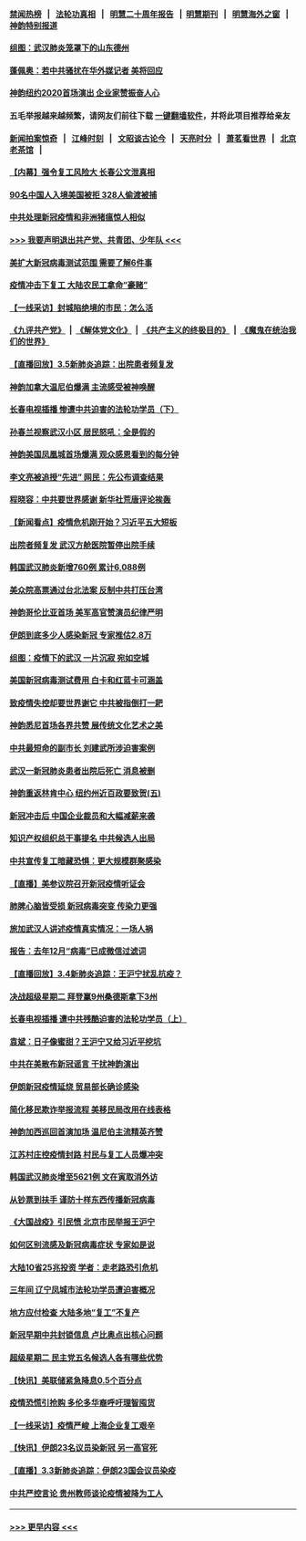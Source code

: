 #### [禁闻热榜](热点新闻.md?=0)  &nbsp;&nbsp;|&nbsp;&nbsp; [法轮功真相](https://github.com/gfw-breaker/truth/blob/master/README.md?=0) &nbsp;&nbsp;|&nbsp;&nbsp; [明慧二十周年报告](https://github.com/gfw-breaker/mh-reports/blob/master/README.md?=0) &nbsp;&nbsp;|&nbsp;&nbsp;[明慧期刊](https://github.com/gfw-breaker/mh-qikan) &nbsp;&nbsp;|&nbsp;&nbsp; [明慧海外之窗](https://github.com/gfw-breaker/mh-news/blob/master/README.md?=0) &nbsp;&nbsp;|&nbsp;&nbsp; [神韵特别报道](https://github.com/gfw-breaker/mh-news/blob/master/shenyun.md?=0)
#### [组图：武汉肺炎笼罩下的山东德州](../pages/nf4514/n11918589.md?t=03061703) 
#### [蓬佩奥：若中共骚扰在华外媒记者 美将回应](../pages/nf4514/n11918836.md?t=03061703) 
#### [神韵纽约2020首场演出 企业家赞振奋人心](../pages/nf4514/n11918762.md?t=03061703) 
#### 五毛举报越来越频繁，请网友们前往下载 [一键翻墙软件](https://github.com/gfw-breaker/ssr-accounts)，并将此项目推荐给亲友
#### [新闻拍案惊奇](https://github.com/gfw-breaker/banned-news/blob/master/pages/link4.md) &nbsp;&nbsp;|&nbsp;&nbsp; [江峰时刻](https://github.com/gfw-breaker/banned-news/blob/master/pages/link4.md) &nbsp;&nbsp;|&nbsp;&nbsp; [文昭谈古论今](https://github.com/gfw-breaker/banned-news/blob/master/pages/link4.md) &nbsp;&nbsp;|&nbsp;&nbsp; [天亮时分](https://github.com/gfw-breaker/banned-news/blob/master/pages/link4.md) &nbsp;&nbsp;|&nbsp;&nbsp; [萧茗看世界](https://github.com/gfw-breaker/banned-news/blob/master/pages/link4.md) &nbsp;&nbsp;|&nbsp;&nbsp; [北京老茶馆](https://github.com/gfw-breaker/banned-news/blob/master/pages/link4.md) &nbsp;&nbsp;|&nbsp;&nbsp; 
#### [【内幕】强令复工风险大 长春公文泄真相](../pages/nf4514/n11915640.md?t=03061703) 
#### [90名中国人入境美国被拒 328人偷渡被捕](../pages/nf4514/n11918378.md?t=03061703) 
#### [中共处理新冠疫情和非洲猪瘟惊人相似](../pages/nf4514/n11918081.md?t=03061703) 
#### [>>> 我要声明退出共产党、共青团、少年队 <<<](https://github.com/begood0513/goodnews/blob/master/quit/letter.md) 
#### [美扩大新冠病毒测试范围 需要了解6件事](../pages/nf4514/n11917886.md?t=03061703) 
#### [疫情冲击下复工 大陆农民工拿命“豪赌”](../pages/nf4514/n11917863.md?t=03061703) 
#### [【一线采访】封城陷绝境的市民：怎么活](../pages/nf4514/n11917765.md?t=03061703) 
#### [《九评共产党》](https://github.com/begood0513/9ping.md/blob/master/README.md) &nbsp;|&nbsp; [《解体党文化》](../../../../jtdwh.md/blob/master/README.md)  &nbsp;|&nbsp; [《共产主义的终极目的》](../../../../gczydzjmd.md/blob/master/README.md) &nbsp;|&nbsp; [《魔鬼在统治我们的世界》](../../../../mgztzwmdsj.md/blob/master/README.md) 
#### [【直播回放】3.5新肺炎追踪：出院患者频复发](../pages/nf4514/n11917459.md?t=03061703) 
#### [神韵加拿大温尼伯爆满 主流感受被神唤醒](../pages/nf4514/n11917492.md?t=03061703) 
#### [长春电视插播 惨遭中共迫害的法轮功学员（下）](../pages/nf4514/n11900218.md?t=03061703) 
#### [孙春兰视察武汉小区 居民怒吼：全是假的](../pages/nf4514/n11916833.md?t=03061703) 
#### [神韵美国凤凰城首场爆满 观众感恩看到的每分钟](../pages/nf4514/n11917165.md?t=03061703) 
#### [李文亮被追授“先进” 网民：先公布调查结果](../pages/nf4514/n11916903.md?t=03061703) 
#### [程晓容：中共要世界感谢 新华社荒唐评论挨轰](../pages/nf4514/n11916222.md?t=03061703) 
#### [【新闻看点】疫情危机刚开始？习近平五大短板](../pages/nf4514/n11915146.md?t=03061703) 
#### [出院者频复发 武汉方舱医院暂停出院手续](../pages/nf4514/n11915322.md?t=03061703) 
#### [韩国武汉肺炎新增760例 累计6,088例](../pages/nf4514/n11916869.md?t=03061703) 
#### [美众院高票通过台北法案 反制中共打压台湾](../pages/nf4514/n11915911.md?t=03061703) 
#### [神韵哥伦比亚首场 美军高官赞演员纪律严明](../pages/nf4514/n11916480.md?t=03061703) 
#### [伊朗到底多少人感染新冠 专家推估2.8万](../pages/nf4514/n11916156.md?t=03061703) 
#### [组图：疫情下的武汉 一片沉寂 宛如空城](../pages/nf4514/n11914758.md?t=03061703) 
#### [美国新冠病毒测试费用 白卡和红蓝卡可涵盖](../pages/nf4514/n11915595.md?t=03061703) 
#### [致疫情失控却要世界谢它 中共被指倒打一耙](../pages/nf4514/n11915738.md?t=03061703) 
#### [神韵悉尼首场各界共赞 展传统文化艺术之美](../pages/nf4514/n11915639.md?t=03061703) 
#### [中共最短命的副市长 刘建武所涉迫害案例](../pages/nf4514/n11915623.md?t=03061703) 
#### [武汉一新冠肺炎患者出院后死亡 消息被删](../pages/nf4514/n11915512.md?t=03061703) 
#### [神韵重返林肯中心 纽约州近百政要致贺(五)](../pages/nf4514/n11912475.md?t=03061703) 
#### [新冠冲击后 中国企业裁员和大幅减薪来袭](../pages/nf4514/n11915404.md?t=03061703) 
#### [知识产权组织总干事提名 中共候选人出局](../pages/nf4514/n11915273.md?t=03061703) 
#### [中共宣传复工暗藏恐惧：更大规模群聚感染](../pages/nf4514/n11915082.md?t=03061703) 
#### [【直播】美参议院召开新冠疫情听证会](../pages/nf4514/n11913042.md?t=03061703) 
#### [肺脾心脑皆受损 新冠病毒突变 传染力更强](../pages/nf4514/n11914921.md?t=03061703) 
#### [旅加武汉人讲述疫情真实情况：一场人祸](../pages/nf4514/n11913264.md?t=03061703) 
#### [报告：去年12月“病毒”已成微信过滤词](../pages/nf4514/n11913654.md?t=03061703) 
#### [【直播回放】3.4新肺炎追踪：王沪宁扰乱抗疫？](../pages/nf4514/n11914571.md?t=03061703) 
#### [决战超级星期二 拜登赢9州桑德斯拿下3州](../pages/nf4514/n11913752.md?t=03061703) 
#### [长春电视插播 遭中共残酷迫害的法轮功学员（上）](../pages/nf4514/n11889606.md?t=03061703) 
#### [袁斌：日子像蜜甜？王沪宁又给习近平挖坑](../pages/nf4514/n11913824.md?t=03061703) 
#### [中共在美散布新冠谣言 干扰神韵演出](../pages/nf4514/n11910744.md?t=03061703) 
#### [伊朗新冠疫情延烧 贸易部长确诊感染](../pages/nf4514/n11914152.md?t=03061703) 
#### [简化移民欺诈举报流程 美移民局改用在线表格](../pages/nf4514/n11913020.md?t=03061703) 
#### [神韵加西巡回首演加场 温尼伯主流精英齐赞](../pages/nf4514/n11914222.md?t=03061703) 
#### [江苏村庄控疫情封路 村民与复工人员爆冲突](../pages/nf4514/n11913885.md?t=03061703) 
#### [韩国武汉肺炎增至5621例 文在寅取消外访](../pages/nf4514/n11913777.md?t=03061703) 
#### [从钞票到扶手 谨防十样东西传播新冠病毒](../pages/nf4514/n11913125.md?t=03061703) 
#### [《大国战疫》引民愤 北京市民举报王沪宁](../pages/nf4514/n11913352.md?t=03061703) 
#### [如何区别流感及新冠病毒症状 专家如是说](../pages/nf4514/n11913170.md?t=03061703) 
#### [大陆10省25兆投资 学者：走老路恐引危机](../pages/nf4514/n11912861.md?t=03061703) 
#### [三年间 辽宁凤城市法轮功学员遭迫害概况](../pages/nf4514/n11907497.md?t=03061703) 
#### [地方应付检查 大陆多地“复工”不复产](../pages/nf4514/n11912479.md?t=03061703) 
#### [新冠早期中共封锁信息 卢比奥点出核心问题](../pages/nf4514/n11912630.md?t=03061703) 
#### [超级星期二 民主党五名候选人各有哪些优势](../pages/nf4514/n11912510.md?t=03061703) 
#### [【快讯】美联储紧急降息0.5个百分点](../pages/nf4514/n11912406.md?t=03061703) 
#### [疫情恐慌引抢购 多伦多华裔呼吁理智囤货](../pages/nf4514/n11910393.md?t=03061703) 
#### [【一线采访】疫情严峻 上海企业复工艰辛](../pages/nf4514/n11912239.md?t=03061703) 
#### [【快讯】伊朗23名议员染新冠 另一高官死](../pages/nf4514/n11912252.md?t=03061703) 
#### [【直播】3.3新肺炎追踪：伊朗23国会议员染疫](../pages/nf4514/n11912059.md?t=03061703) 
#### [中共严控言论 贵州教师谈论疫情被降为工人](../pages/nf4514/n11911428.md?t=03061703) 

----
#### [ >>> 更早内容 <<< ](../indexes/nf4514-earlier.md)
